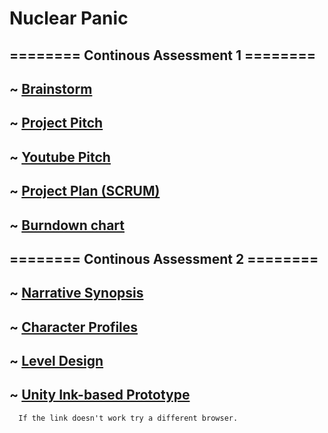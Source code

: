 # **Nuclear Panic**

## ======== Continous Assessment 1 ========

## ~ [Brainstorm](https://trello.com/b/ZWoWabsV/out-of-control-brainstorm)


## ~ [Project Pitch](https://docs.google.com/presentation/d/1tWSC41JWfyOLsJxiCe1J6gA9GTZ7tyHlSuQ4P3LWf00/edit?usp=sharing)

## ~ [Youtube Pitch](https://www.youtube.com/watch?v=mSFxAYGplgE)


## ~ [Project Plan (SCRUM)](https://trello.com/b/kKUHXTV8/nuclear-panic)

## ~ [Burndown chart](https://docs.google.com/spreadsheets/d/1Tc-T34FEvLEgVF9u4U5aqtyxr6P8T4464vBSF90hbIc/edit#gid=1060632366)


## ======== Continous Assessment 2 ========

## ~ [Narrative Synopsis]()

## ~ [Character Profiles]()

## ~ [Level Design](https://wit-my.sharepoint.com/:w:/g/personal/20098619_wit_ie/EdxHWSeW_vFAjzdBO44lY1wBAEF3mGzV43kjxRebvafcKg?e=ilW4ee)

## ~ [Unity Ink-based Prototype](https://whatisrove.itch.io/nuclear-panic)
      If the link doesn't work try a different browser.